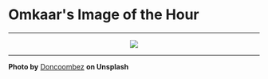 # Omkaar's Image of the Hour

---

<div align="center">

<a href="https://unsplash.com/photos/birds-appear-to-be-touching-beaks-in-this-photograph-JYUqloeOu2U">
  <img src="https://images.unsplash.com/photo-1748382018115-cdcecf7b4b43?crop=entropy&cs=tinysrgb&fit=max&fm=jpg&ixid=M3w3NjA2Nzh8MHwxfHJhbmRvbXx8fHx8fHx8fDE3NTA2MjI0MDB8&ixlib=rb-4.1.0&q=80&w=1080" style="max-width:100%; height:auto;">
</a>



</div>

---

**Photo by** [Doncoombez](https://unsplash.com/@coombez) **on Unsplash**
